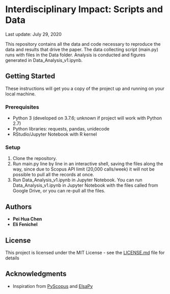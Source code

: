 # Interdisciplinary Impact: Scripts and Data
Last update: July 29, 2020

This repository contains all the data and code necessary to reproduce the data and results that drive the paper. The data collecting script (main.py) runs with files in the Data folder. Analysis is conducted and figures generated in Data_Analysis_v1.ipynb.


## Getting Started

These instructions will get you a copy of the project up and running on your local machine.


### Prerequisites

* Python 3 (developed on 3.7.6; unknown if project will work with Python 2.7)
* Python libraries: requests, pandas, unidecode
* RStudio/Jupyter Notebook with R kernel


### Setup

1. Clone the repository.
2. Run main.py line by line in an interactive shell, saving the files along the way, since due to Scopus API limit (20,000 calls/week) it will not be possible to pull all the records at once.
3. Run Data_Analysis_v1.ipynb in Jupyter Notebook. You can run Data_Analysis_v1.ipynb in Jupyter Notebook with the files called from Google Drive, or you can re-pull all the files.


## Authors

* **Pei Hua Chen**
* **Eli Fenichel**


## License

This project is licensed under the MIT License - see the [LICENSE.md](LICENSE.md) file for details


## Acknowledgments

* Inspiration from [PyScopus](http://zhiyzuo.github.io/python-scopus/) and [ElsaPy](https://github.com/ElsevierDev/elsapy)